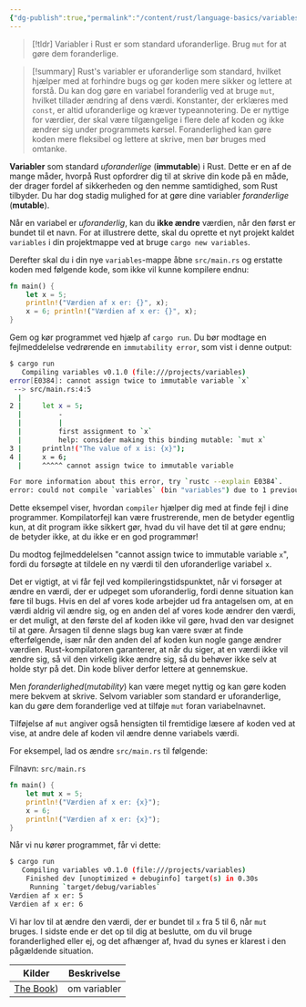 ```yaml
---
{"dg-publish":true,"permalink":"/content/rust/language-basics/variables-and-muteability/","title":"Variables and muteability","tags":["Rust"]}
---
```



> [!tldr] 
> Variabler i Rust er som standard uforanderlige. Brug `mut` for at gøre dem foranderlige.

> [!summary] 
> Rust's variabler er uforanderlige som standard, hvilket hjælper med at forhindre bugs og gør koden mere sikker og lettere at forstå. Du kan dog gøre en variabel foranderlig ved at bruge `mut`, hvilket tillader ændring af dens værdi. Konstanter, der erklæres med `const`, er altid uforanderlige og kræver typeannotering. De er nyttige for værdier, der skal være tilgængelige i flere dele af koden og ikke ændrer sig under programmets kørsel. Foranderlighed kan gøre koden mere fleksibel og lettere at skrive, men bør bruges med omtanke.

**Variabler** som standard *uforanderlige* (**immutable**) i Rust. Dette er en af de mange måder, hvorpå Rust opfordrer dig til at skrive din kode på en måde, der drager fordel af sikkerheden og den nemme samtidighed, som Rust tilbyder. 
Du har dog stadig mulighed for at gøre dine variabler *foranderlige* (**mutable**). 

Når en variabel er *uforanderlig*, kan du **ikke ændre** værdien, når den først er bundet til et navn. For at illustrere dette, skal du oprette et nyt projekt kaldet `variables` i din projektmappe ved at bruge `cargo new variables`.

Derefter skal du i din nye `variables`-mappe åbne `src/main.rs` og erstatte koden med følgende kode, som ikke vil kunne kompilere endnu:
```rust
fn main() { 
	let x = 5; 
	println!("Værdien af x er: {}", x); 
	x = 6; println!("Værdien af x er: {}", x); 
}
```

Gem og kør programmet ved hjælp af `cargo run`. Du bør modtage en fejlmeddelelse vedrørende en `immutability error`, som vist i denne output:
```sh
$ cargo run
   Compiling variables v0.1.0 (file:///projects/variables)
error[E0384]: cannot assign twice to immutable variable `x`
 --> src/main.rs:4:5
  |
2 |     let x = 5;
  |         -
  |         |
  |         first assignment to `x`
  |         help: consider making this binding mutable: `mut x`
3 |     println!("The value of x is: {x}");
4 |     x = 6;
  |     ^^^^^ cannot assign twice to immutable variable

For more information about this error, try `rustc --explain E0384`.
error: could not compile `variables` (bin "variables") due to 1 previous error
```

Dette eksempel viser, hvordan `compiler` hjælper dig med at finde fejl i dine programmer. Kompilatorfejl kan være frustrerende, men de betyder egentlig kun, at dit program ikke sikkert gør, hvad du vil have det til at gøre endnu; de betyder ikke, at du ikke er en god programmør! 

Du modtog fejlmeddelelsen "cannot assign twice to immutable variable `x`", fordi du forsøgte at tildele en ny værdi til den uforanderlige variabel `x`.

Det er vigtigt, at vi får fejl ved kompileringstidspunktet, når vi forsøger at ændre en værdi, der er udpeget som uforanderlig, fordi denne situation kan føre til bugs. Hvis en del af vores kode arbejder ud fra antagelsen om, at en værdi aldrig vil ændre sig, og en anden del af vores kode ændrer den værdi, er det muligt, at den første del af koden ikke vil gøre, hvad den var designet til at gøre. Årsagen til denne slags bug kan være svær at finde efterfølgende, især når den anden del af koden kun nogle gange ændrer værdien. Rust-kompilatoren garanterer, at når du siger, at en værdi ikke vil ændre sig, så vil den virkelig ikke ændre sig, så du behøver ikke selv at holde styr på det. Din kode bliver derfor lettere at gennemskue.

Men *foranderlighed*(*mutability*) kan være meget nyttig og kan gøre koden mere bekvem at skrive. Selvom variabler som standard er uforanderlige, kan du gøre dem foranderlige ved at tilføje `mut` foran variabelnavnet.

Tilføjelse af `mut` angiver også hensigten til fremtidige læsere af koden ved at vise, at andre dele af koden vil ændre denne variabels værdi.

For eksempel, lad os ændre `src/main.rs` til følgende:

Filnavn: `src/main.rs`
```rust
fn main() {
    let mut x = 5;
    println!("Værdien af x er: {x}");
    x = 6;
    println!("Værdien af x er: {x}");
}

```

Når vi nu kører programmet, får vi dette:
```sh
$ cargo run
   Compiling variables v0.1.0 (file:///projects/variables)
    Finished dev [unoptimized + debuginfo] target(s) in 0.30s
     Running `target/debug/variables`
Værdien af x er: 5
Værdien af x er: 6

```
Vi har lov til at ændre den værdi, der er bundet til `x` fra 5 til 6, når `mut` bruges. 
I sidste ende er det op til dig at beslutte, om du vil bruge foranderlighed eller ej, og det afhænger af, hvad du synes er klarest i den pågældende situation.

| Kilder                                                                            | Beskrivelse  |
| --------------------------------------------------------------------------------- | ------------ |
| [The Book](https://doc.rust-lang.org/book/ch03-01-variables-and-mutability.html)) | om variabler |


